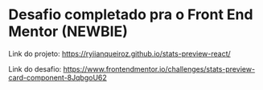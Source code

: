 # Desafio completado pra o Front End Mentor (NEWBIE)

Link do projeto: https://ryiianqueiroz.github.io/stats-preview-react/

Link do desafio: https://www.frontendmentor.io/challenges/stats-preview-card-component-8JqbgoU62
